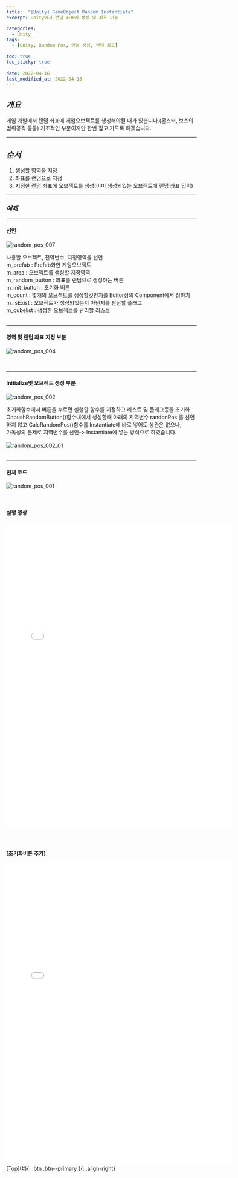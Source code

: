 ```yaml
---
title:  "[Unity] GameObject Random Instantiate"
excerpt: Unity에서 랜덤 좌표에 생성 및 좌표 이동

categories:
  - Unity
tags:
  - [Unity, Random Pos, 랜덤 생성, 랜덤 좌표]

toc: true
toc_sticky: true
 
date: 2022-04-16
last_modified_at: 2022-04-16
---
```


## *개요*
게임 개발에서 랜덤 좌표에 게임오브젝트를 생성해야될 때가 있습니다.(몬스터, 보스의 범위공격 등등)
기초적인 부분이지만 한번 짚고 가도록 하겠습니다.

---
## *순서*
1. 생성할 영역을 지정
2. 좌표를 랜덤으로 지정
3. 지정한 랜덤 좌표에 오브젝트를 생성(이미 생성되있는 오브젝트에 랜덤 좌표 입력)
 
---
### *예제*

---
#### **선언**<br> 
![random_pos_007](https://user-images.githubusercontent.com/40765022/163666142-4a92d50d-45d6-402e-be77-25d494e50825.png)

사용할 오브젝트, 전역변수, 지정영역을 선언 <br>
m_prefab : Prefab화한 게임오브젝트 <br>
m_area : 오브젝트를 생성할 지정영역 <br>
m_random_button : 좌표를 랜덤으로 생성하는 버튼 <br>
m_init_button : 초기화 버튼 <br>
m_count : 몇개의 오브젝트를 생성할것인지를 Editor상의 Component에서 정하기 <br>
m_isExist : 오브젝트가 생성되었는지 아닌지를 판단할 플래그 <br>
m_cubelist : 생성한 오브젝트를 관리할 리스트 <br>
<br>

---
#### **영역 및 랜덤 좌표 지정 부분** <br>
![random_pos_004](https://user-images.githubusercontent.com/40765022/163666106-5fa9c337-2718-46c5-9aa1-8d0d09044e2b.png)


<br>

---
#### **Initialize및 오브젝트 생성 부분** <br>
![random_pos_002](https://user-images.githubusercontent.com/40765022/163665928-6cf2a7fd-562b-46a3-a946-a5cb2488a295.png)

초기화함수에서 버튼을 누르면 실행할 함수를 지정하고 리스트 및 플래그등을 초기화<br>
OnpushRandomButton()함수내에서 생성할때 아래의 지역변수 randonPos 를 선언하지 않고 CalcRandomPos()함수를 Instantiate에 바로 넣어도 상관은 없으나, <br>
가독성의 문제로 지역변수를 선언-> Instantiate에 넣는 방식으로 하였습니다. <br> <br>
![random_pos_002_01](https://user-images.githubusercontent.com/40765022/163666755-6db00262-49d2-46a2-a8a1-e77e1939e9fd.png)
 <br> <br>

---
#### **전체 코드** <br>
![random_pos_001](https://user-images.githubusercontent.com/40765022/163666369-70a9717b-4231-4d39-89bf-c526197965c9.png)


<br>

#### **실행 영상** <br>
<iframe id="video" width="600" height="800" src="assets\images\post\Unity\Unity\random_pos_005.mp4" frameborder="0">
</iframe>

 <br> <br>

**[초기화버튼 추가]** <br>
<iframe id="video" width="600" height="800" src="assets\images\post\Unity\Unity\random_pos_006.mp4" frameborder="0">
</iframe>




<br>
[Top](#){: .btn .btn--primary }{: .align-right}